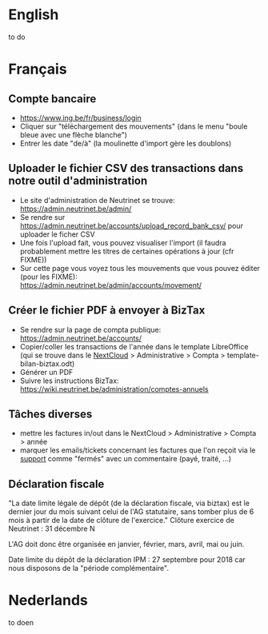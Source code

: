 <!-- TITLE: Comptabilite -->
<!-- SUBTITLE: Comptabilité, Accountancy, boekhouding -->

# English
to do
# Français
## Compte bancaire
- https://www.ing.be/fr/business/login
- Cliquer sur "téléchargement des mouvements" (dans le menu "boule bleue avec une flèche blanche")
- Entrer les date "de/à" (la moulinette d'import gère les doublons)

## Uploader le fichier CSV des transactions dans notre outil d'administration
- Le site d'administration de Neutrinet se trouve: https://admin.neutrinet.be/admin/
- Se rendre sur https://admin.neutrinet.be/accounts/upload_record_bank_csv/ pour uploader le ficher CSV
- Une fois l'upload fait, vous pouvez visualiser l'import (il faudra probablement mettre les titres de certaines opérations à jour (cfr FIXME))
- Sur cette page vous voyez tous les mouvements que vous pouvez éditer (pour les FIXME): https://admin.neutrinet.be/admin/accounts/movement/

## Créer le fichier PDF à envoyer à BizTax
- Se rendre sur la page de compta publique: https://admin.neutrinet.be/accounts/
- Copier/coller les transactions de l'année dans le template LibreOffice (qui se trouve dans le [NextCloud](https://files.neutrinet.be) > Administrative > Compta > template-bilan-biztax.odt)
- Générer un PDF
- Suivre les instructions BizTax: https://wiki.neutrinet.be/administration/comptes-annuels

## Tâches diverses
- mettre les factures in/out dans le NextCloud > Administrative > Compta > année
- marquer les emails/tickets concernant les factures que l'on reçoit via le [support](https://beta-support.neutrinet.be/) comme "fermés" avec un commentaire (payé, traité, ...)

## Déclaration fiscale
 "La date limite légale de dépôt (de la déclaration fiscale, via biztax) est le dernier jour du mois suivant celui de l'AG statutaire, sans tomber plus de 6 mois à partir de la date de clôture de l'exercice."
 Clôture exercice de Neutrinet : 31 décembre N
 
 L'AG doit donc être organisée en janvier, février, mars, avril,  mai ou juin.
 
 Date limite du dépôt de la déclaration IPM : 27 septembre pour 2018 car nous disposons de la "période complémentaire".

 

# Nederlands
to doen